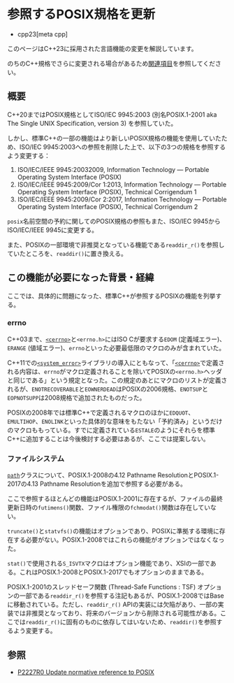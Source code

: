 # 参照するPOSIX規格を更新
* cpp23[meta cpp]

<!-- start lang caution -->

このページはC++23に採用された言語機能の変更を解説しています。

のちのC++規格でさらに変更される場合があるため[関連項目](#relative-page)を参照してください。

<!-- last lang caution -->

## 概要
C++20まではPOSIX規格としてISO/IEC 9945:2003 (別名POSIX.1-2001 aka The Single UNIX Specification, version 3) を参照していた。

しかし、標準C++の一部の機能はより新しいPOSIX規格の機能を使用していたため、ISO/IEC 9945:2003への参照を削除した上で、以下の3つの規格を参照するよう変更する：

1. ISO/IEC/IEEE 9945:20032009, Information Technology — Portable Operating System Interface (POSIX)
2. ISO/IEC/IEEE 9945:2009/Cor 1:2013, Information Technology — Portable Operating System Interface (POSIX), Technical Corrigendum 1
3. ISO/IEC/IEEE 9945:2009/Cor 2:2017, Information Technology — Portable Operating System Interface (POSIX), Technical Corrigendum 2

`posix`名前空間の予約に関してのPOSIX規格の参照もまた、ISO/IEC 9945からISO/IEC/IEEE 9945に変更する。

また、POSIXの一部環境で非推奨となっている機能である`readdir_r()`を参照していたところを、`readdir()`に置き換える。


## この機能が必要になった背景・経緯
ここでは、具体的に問題になった、標準C++が参照するPOSIXの機能を列挙する。

### errno
C++03まで、[`<cerrno>`](/reference/cerrno.md)と`<errno.h>`にはISO Cが要求する`EDOM` (定義域エラー)、`ERANGE` (値域エラー)、`errno`といった必要最低限のマクロのみが含まれていた。

C++11での[`<system_error>`](/reference/system_error.md)ライブラリの導入にともなって、「[`<cerrno>`](/reference/cerrno.md)で定義される内容は、`errno`がマクロ定義されることを除いてPOSIXの`<errno.h>`ヘッダと同じである」という規定となった。この規定のあとにマクロのリストが定義されるが、`ENOTRECOVERABLE`と`EOWNERDEAD`はPOSIXの2006規格、`ENOTSUP`と`EOPNOTSUPP`は2008規格で追加されたものだった。

POSIXの2008年では標準C++で定義されるマクロのほかに`EDQUOT`、`EMULTIHOP`、`ENOLINK`といった具体的な意味をもたない「予約済み」というだけのマクロももっている。すでに定義されている`ESTALE`のようにそれらを標準C++に追加することは今後検討する必要はあるが、ここでは提案しない。


### ファイルシステム
[`path`](/reference/filesystem/path.md)クラスについて、POSIX.1-2008の4.12 Pathname ResolutionとPOSIX.1-2017の4.13 Pathname Resolutionを追加で参照する必要がある。

ここで参照するほとんどの機能はPOSIX.1-2001に存在するが、ファイルの最終更新日時の`futimens()`関数、ファイル権限の`fchmodat()`関数は存在していない。

`truncate()`と`statvfs()`の機能はオプションであり、POSIXに準拠する環境に存在する必要がない。POSIX.1-2008ではこれらの機能がオプションではなくなった。

`stat()`で使用される`S_ISVTX`マクロはオプション機能であり、XSIの一部である。これはPOSIX.1-2008とPOSIX.1-2017でもオプションのままである。

POSIX.1-2001のスレッドセーフ関数 (Thread-Safe Functions : TSF) オプションの一部である`readdir_r()`を参照する注記もあるが、POSIX.1-2008ではBaseに移動されている。ただし、`readdir_r()` APIの実装には欠陥があり、一部の実装では非推奨となっており、将来のバージョンから削除される可能性がある。ここでは`readdir_r()`に固有のものに依存してはいないため、`readdir()`を参照するよう変更する。


## 参照
- [P2227R0 Update normative reference to POSIX](http://www.open-std.org/jtc1/sc22/wg21/docs/papers/2020/p2227r0.html)